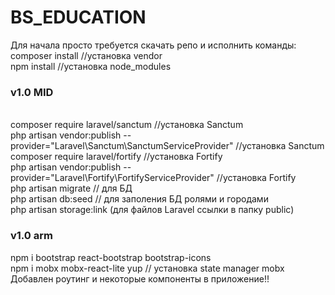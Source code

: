<h1>BS_EDUCATION</h1>
<p>Для начала просто требуется скачать репо и исполнить команды:
<br>composer install //установка vendor
<br>npm install //установка node_modules
<br>
<h3>v1.0 MID</h3>
<br>composer require laravel/sanctum //установка Sanctum
<br>php artisan vendor:publish --provider="Laravel\Sanctum\SanctumServiceProvider" //установка Sanctum
<br>composer require laravel/fortify //установка Fortify
<br>php artisan vendor:publish --provider="Laravel\Fortify\FortifyServiceProvider" //установка Fortify
<br>php artisan migrate // для БД
<br>php artisan db:seed // для заполения БД ролями и городами
<br>php artisan storage:link (для файлов Laravel ссылки в папку public)
</p>

<h3>v1.0 arm</h3>
<p> npm i bootstrap react-bootstrap bootstrap-icons
<br> npm i mobx mobx-react-lite yup // установка state manager mobx 
<br> Добавлен роутинг и некоторые компоненты в приложение!!
</p>


